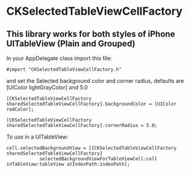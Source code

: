 # CKSelectedTableViewCellFactory
##  This library works for both styles of iPhone UITableView (Plain and Grouped)


In your AppDelegate class import this file:

    #import "CKSelectedTableViewCellFactory.h"

and set the Selected background color and corner radius, defaults are [UIColor lightGrayColor] and 5.0

    [CKSelectedTableViewCellFactory sharedSelectedTableViewCellFactory].backgroundColor = [UIColor redColor];

    [CKSelectedTableViewCellFactory sharedSelectedTableViewCellFactory].cornerRadius = 5.0;

To use in a UITableView:

    cell.selectedBackgroundView = [[CKSelectedTableViewCellFactory sharedSelectedTableViewCellFactory] 
                selectedBackgroundViewForTableViewCell:cell inTableView:tableView atIndexPath:indexPath];

